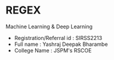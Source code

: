 # REGEX
Machine Learning &amp; Deep Learning

- Registration/Referral id : SIRSS2213
- Full name : Yashraj Deepak Bharambe
- College Name : JSPM's RSCOE
